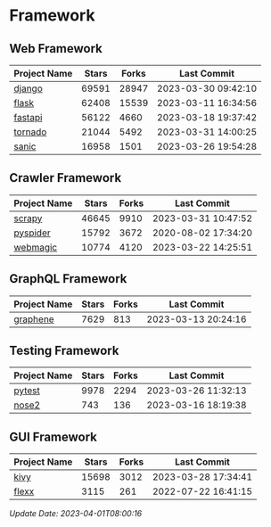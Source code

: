 # Framework

## Web Framework
| Project Name | Stars | Forks | Last Commit |
| ------------ | ----- | ----- | ----------- |
| [django](https://github.com/django/django) | 69591 | 28947 | 2023-03-30 09:42:10 |
| [flask](https://github.com/pallets/flask) | 62408 | 15539 | 2023-03-11 16:34:56 |
| [fastapi](https://github.com/tiangolo/fastapi) | 56122 | 4660 | 2023-03-18 19:37:42 |
| [tornado](https://github.com/tornadoweb/tornado) | 21044 | 5492 | 2023-03-31 14:00:25 |
| [sanic](https://github.com/sanic-org/sanic) | 16958 | 1501 | 2023-03-26 19:54:28 |

## Crawler Framework
| Project Name | Stars | Forks | Last Commit |
| ------------ | ----- | ----- | ----------- |
| [scrapy](https://github.com/scrapy/scrapy) | 46645 | 9910 | 2023-03-31 10:47:52 |
| [pyspider](https://github.com/binux/pyspider) | 15792 | 3672 | 2020-08-02 17:34:20 |
| [webmagic](https://github.com/code4craft/webmagic) | 10774 | 4120 | 2023-03-22 14:25:51 |

## GraphQL Framework
| Project Name | Stars | Forks | Last Commit |
| ------------ | ----- | ----- | ----------- |
| [graphene](https://github.com/graphql-python/graphene) | 7629 | 813 | 2023-03-13 20:24:16 |

## Testing Framework
| Project Name | Stars | Forks | Last Commit |
| ------------ | ----- | ----- | ----------- |
| [pytest](https://github.com/pytest-dev/pytest) | 9978 | 2294 | 2023-03-26 11:32:13 |
| [nose2](https://github.com/nose-devs/nose2) | 743 | 136 | 2023-03-16 18:19:38 |

## GUI Framework
| Project Name | Stars | Forks | Last Commit |
| ------------ | ----- | ----- | ----------- |
| [kivy](https://github.com/kivy/kivy) | 15698 | 3012 | 2023-03-28 17:34:41 |
| [flexx](https://github.com/flexxui/flexx) | 3115 | 261 | 2022-07-22 16:41:15 |

*Update Date: 2023-04-01T08:00:16*